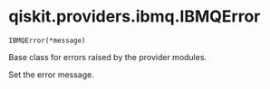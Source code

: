 # qiskit.providers.ibmq.IBMQError

<span id="undefined" />

`IBMQError(*message)`

Base class for errors raised by the provider modules.

Set the error message.
